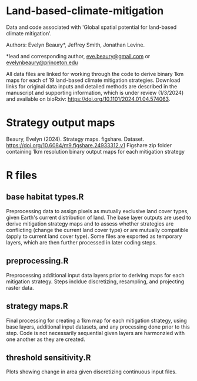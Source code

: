 # Land-based-climate-mitigation
Data and code associated with 'Global spatial potential for land-based climate mitigation'.

Authors: Evelyn Beaury*, Jeffrey Smith, Jonathan Levine.

*lead and corresponding author, eve.beaury@gmail.com or evelynbeaury@princeton.edu

All data files are linked for working through the code to derive binary 1km maps for each of 19 land-based climate mitigation strategies. Download links for original data inputs and detailed methods are described in the manuscript and supporting information, which is under review (1/3/2024) and available on bioRxiv: https://doi.org/10.1101/2024.01.04.574063.

# Strategy output maps
Beaury, Evelyn (2024). Strategy maps. figshare. Dataset. https://doi.org/10.6084/m9.figshare.24933312.v1
Figshare zip folder containing 1km resolution binary output maps for each mitigation strategy

# R files

## base habitat types.R

Preprocessing data to assign pixels as mutually exclusive land cover types, given Earth's current distribution of land. The base layer outputs are used to derive mitigation strategy maps and to assess whether strategies are conflicting (change the current land cover type) or are mutually compatible (apply to current land cover type). Some files are exported as temporary layers, which are then further processed in later coding steps.

## preprocessing.R

Preprocessing additional input data layers prior to deriving maps for each mitigation strategy. Steps incldue discretizing, resampling, and projecting raster data.

## strategy maps.R

Final processing for creating a 1km map for each mitigation strategy, using base layers, additional input datasets, and any processing done prior to this step. Code is not necessarily sequential given layers are harmonzied with one another as they are created.

## threshold sensitivity.R

Plots showing change in area given discretizing continuous input files.




